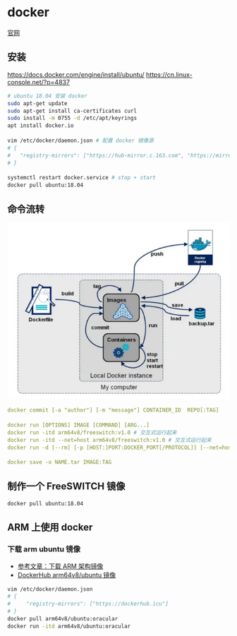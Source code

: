 # docker

[官网](https://docs.docker.com/)

## 安装

https://docs.docker.com/engine/install/ubuntu/
https://cn.linux-console.net/?p=4837

```sh
# ubuntu 18.04 安装 docker
sudo apt-get update
sudo apt-get install ca-certificates curl
sudo install -m 0755 -d /etc/apt/keyrings
apt install docker.io

vim /etc/docker/daemon.json # 配置 docker 镜像源
# {
#   "registry-mirrors": ["https://hub-mirror.c.163.com", "https://mirror.baidubce.com", "https://ccr.ccs.tencentyun.com", "https://dockerproxy.com"]
# }

systemctl restart docker.service # stop + start
docker pull ubuntu:18.04
```

## 命令流转

![docker commands](./assets/docker-cmds.png)

```yml
docker commit [-a "author"] [-m "message"] CONTAINER_ID  REPO[:TAG]

docker run [OPTIONS] IMAGE [COMMAND] [ARG...]
docker run -itd arm64v8/freeswitch:v1.0 # 交互式运行起来
docker run -itd --net=host arm64v8/freeswitch:v1.0 # 交互式运行起来
docker run -d [--rm] [-p [HOST:]PORT:DOCKER_PORT[/PROTOCOL]] [--net=host] [--name=NAME] [--env-file=[]] [--link=[]] [-v HOST_PATH:DOCKER_PATH] IMAGE COMMAND ARG...

docker save -o NAME.tar IMAGE:TAG
```

## 制作一个 FreeSWITCH 镜像

```sh
docker pull ubuntu:18.04
```

## ARM 上使用 docker

### 下载 arm ubuntu 镜像

- [参考文章：下载 ARM 架构镜像](https://blog.csdn.net/weixin_43645454/article/details/130270712)
- [DockerHub arm64v8/ubuntu 镜像](https://hub.docker.com/r/arm64v8/ubuntu/tags)

```sh
vim /etc/docker/daemon.json
# {
#     "registry-mirrors": ["https://dockerhub.icu"]
# }
docker pull arm64v8/ubuntu:oracular
docker run -itd arm64v8/ubuntu:oracular
```
